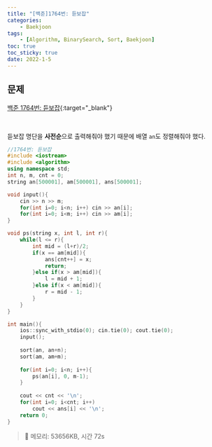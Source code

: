 ```yaml
---
title: "[백준]1764번: 듣보잡"
categories:
    - Baekjoon
tags:
    - [Algorithm, BinarySearch, Sort, Baekjoon]
toc: true
toc_sticky: true
date: 2022-1-5
---
```


## 문제

[백준 1764번: 듣보잡](https://www.acmicpc.net/problem/1764){:target="_blank"}


<br>

듣보잡 명단을 **사전순**으로 출력해줘야 했기 때문에 배열 `an`도 정렬해줘야 했다. 

```cpp
//1764번: 듣보잡
#include <iostream>
#include <algorithm>
using namespace std;
int n, m, cnt = 0;
string an[500001], am[500001], ans[500001];

void input(){
    cin >> n >> m;
    for(int i=0; i<n; i++) cin >> an[i];
    for(int i=0; i<m; i++) cin >> am[i];
}

void ps(string x, int l, int r){
    while(l <= r){
        int mid = (l+r)/2;
        if(x == am[mid]){
            ans[cnt++] = x;
            return;
        }else if(x > am[mid]){
            l = mid + 1;
        }else if(x < am[mid]){
            r = mid - 1;
        }
    }
}

int main(){
    ios::sync_with_stdio(0); cin.tie(0); cout.tie(0);
    input();
    
    sort(an, an+n);
    sort(am, am+m);
    
    for(int i=0; i<n; i++){
        ps(an[i], 0, m-1);
    }
    
    cout << cnt << '\n';
    for(int i=0; i<cnt; i++)
        cout << ans[i] << '\n';
    return 0;
}

```

> 🍒 메모리: 53656KB, 시간 72s
